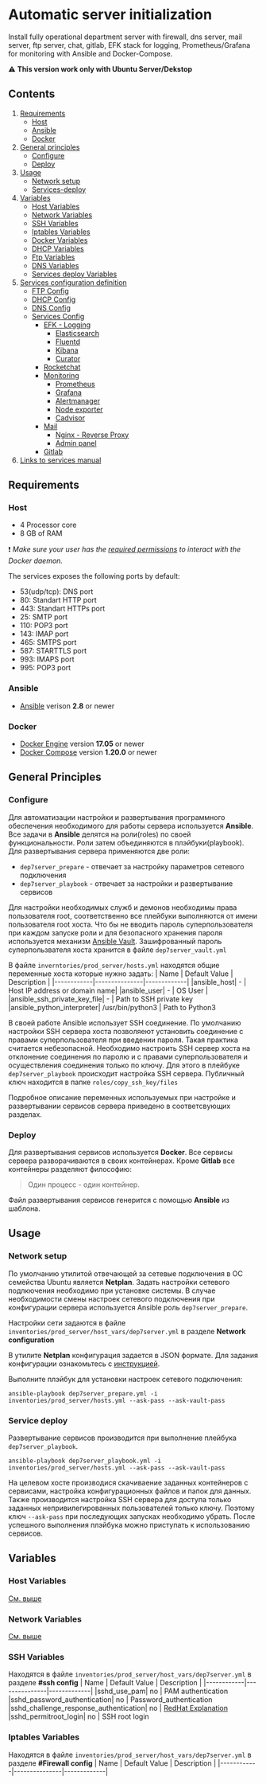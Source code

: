 # Automatic server initialization

Install fully operational department server with firewall, dns server, mail server, ftp server, chat, gitlab, EFK stack for logging, Prometheus/Grafana for monitoring with Ansible and Docker-Compose.

:warning: **This version work only with Ubuntu Server/Dekstop**

## Contents

1. [Requirements](#requirements)
   * [Host](#host-setup)
   * [Ansible](#ansible)
   * [Docker](#docker)
2. [General principles](#general-principles)
   * [Configure](#configure-principles)
   * [Deploy](#deploy-principles)
3. [Usage](#usage)
   * [Network setup](#network-setup)
   * [Services-deploy](#services-deploy)
4. [Variables](#configuration)
   * [Host Variables](#host-variables)
   * [Network Variables](#network-vars)
   * [SSH Variables](#ssh-vars)
   * [Iptables Variables](#iptables-var)
   * [Docker Variables](#docker-vars)
   * [DHCP Variables](#dhcp-vars)
   * [Ftp Variables](#ftp-vars)
   * [DNS Variables](#dns-vars)
   * [Services deploy Variables](#services-deploy-vars)
5. [Services configuration definition](#services-configuration-definition)
   * [FTP Config](#ftp-conf)
   * [DHCP Config](#dhcp-conf)
   * [DNS Config](#dns-conf)
   * [Services Config](#service-conf)
      * [EFK - Logging](#efk-conf)
        * [Elasticsearch](#elasticsearch-conf)
        * [Fluentd](#fluentd-conf)
        * [Kibana](#kibana-conf)
        * [Curator](#curator-conf)
      * [Rocketchat](#rocketchat-conf)
      * [Monitoring](#monitoring-conf)
        * [Prometheus](#prometheus-conf)
        * [Grafana](#grafana-conf)
        * [Alertmanager](#alertmanager-conf)
        * [Node exporter](#node-exporter-conf)
        * [Cadvisor](#cadvisor-conf)
      * [Mail](#mail-conf)
        * [Nginx - Reverse Proxy](#nginx-reverse-proxy)
        * [Admin panel](#admin-panel-conf)
      * [Gitlab](#gitlab-conf)
6. [Links to services manual](#links-manual)

## Requirements

### Host

* 4 Processor core
* 8 GB of RAM

:exclamation: *Make sure your user has the [required permissions][linux-postinstall] to interact with the Docker daemon.*

The services exposes the following ports by default:

* 53(udp/tcp): DNS port
* 80:          Standart HTTP port
* 443:         Standart HTTPs port
* 25:          SMTP port
* 110:         POP3 port
* 143:         IMAP port
* 465:         SMTPS port
* 587:         STARTTLS port
* 993:         IMAPS port
* 995:         POP3 port

### Ansible

* [Ansible](https://docs.ansible.com/ansible/latest/installation_guide/intro_installation.html) verison **2.8** or newer

### Docker

* [Docker Engine](https://docs.docker.com/install/) version **17.05** or newer
* [Docker Compose](https://docs.docker.com/compose/install/) version **1.20.0** or newer

## General Principles

### Configure

Для автоматизации настройки и развертывания программного обеспечения необходимого для работы сервера используется **Ansible**. Все задачи в **Ansible** делятся на роли(roles) по своей функциональности. Роли затем объединяются в плэйбуки(playbook). Для развертывания сервера применяются две роли:

* `dep7server_prepare` - отвечает за настройку параметров сетевого подключения
* `dep7server_playbook` - отвечает за настройки и развертывание сервисов

Для настройки необходимых служб и демонов необходимы права пользователя root, соответственно все плейбуки выполняются от имени пользователя root хоста. Что бы не вводить пароль суперпользователя при каждом запуске роли и для безопасного хранения пароля используется механизм [Ansible Vault][ansible-vault]. Зашифрованный пароль суперпользвателя хоста хранится в файле `dep7server_vault.yml`

В файле `inverntories/prod_server/hosts.yml` находятся общие переменные хоста которые нужно задать:
| Name       | Default Value | Description |
|------------|---------------|-------------|
|ansible_host| -             | Host IP address or domain name|
|ansible_user| -             | OS User     |
|ansible_ssh_private_key_file| -           | Path to SSH private key
|ansible_python_interpreter| /usr/bin/python3 | Path to Python3

В своей работе Ansible использует SSH соединение. По умолчанию настройки SSH сервера хоста позволяеют установить соединение с правами суперпользователя при введении пароля. Такая практика считается небезопасной. Необходимо настроить SSH сервер хоста на отклонение соединения по паролю и с правами суперпользователя и осуществления соединения только по ключу. Для этого в плейбуке `dep7server_playbook` происходит настройка SSH сервера. Публичный ключ находится в папке `roles/copy_ssh_key/files`

Подробное описание переменных используемых при настройке и развертывании сервисов сервера приведено в соответсвующих разделах.

### Deploy

Для развертывания сервисов используется **Docker**. Все сервисы сервера разворачиваются в своих контейнерах. Кроме **Gitlab** все контейнеры разделяют философию:
> Один процесс - один контейнер.

Файл развертывания сервисов генерится с помощью **Ansible** из шаблона.

## Usage

### Network setup

По умолчанию утилитой отвечающей за сетевые подключения в ОС семейства Ubuntu является **Netplan**. Задать настройки сетевого подлкючения необходимо при установке системы. В случае необходимости смены настроек сетевого подключения при конфигурации сервера используется Ansible роль `dep7server_prepare`.  

Настройки сети задаются в файле `inventories/prod_server/host_vars/dep7server.yml` в разделе **Network configuration**

В утилите **Netplan** конфигурация задается в JSON формате. Для задания конфигурации ознакомьтесь с [инструкцией][netplan-config].

Выполните плэйбук для установки настроек сетевого подключения:

```console
ansible-playbook dep7server_prepare.yml -i inventories/prod_server/hosts.yml --ask-pass --ask-vault-pass
```

### Service deploy

Развертывание сервисов производится при выполнение плейбука `dep7server_playbook`.

```console
ansible-playbook dep7server_playbook.yml -i inventories/prod_server/hosts.yml --ask-pass --ask-vault-pass
```

На целевом хосте производися скачиваение заданных контейнеров с сервисами, настройка конфигурационных файлов и папок для данных. Также производится настройка SSH сервера для доступа только заданных непривилегированных пользователей только ключу. Поэтому ключ `--ask-pass` при последующих запусках необходимо убрать.
После успешного выполнения плэйбука можно приступать к использованию сервисов.

## Variables

### Host Variables

[См. выше](#configure-principles)

### Network Variables

[См. выше](#configure-principles)

### SSH Variables

Находятся в файле `inventories/prod_server/host_vars/dep7server.yml` в разделе **#ssh config**
| Name       | Default Value | Description |
|------------|---------------|-------------|
|sshd_use_pam| no  |  PAM authentication
|sshd_password_authentication| no | Password_authentication
|sshd_challenge_response_authentication| no | [RedHat Explanation][RedHat-ssh]
|sshd_permitroot_login| no | SSH root login

### Iptables Variables
Находятся в файле `inventories/prod_server/host_vars/dep7server.yml` в разделе **#Firewall config**
| Name       | Default Value | Description |
|------------|---------------|-------------|

[linux-postinstall]: https://docs.docker.com/install/linux/linux-postinstall/
[ansible-vault]:  https://docs.ansible.com/ansible/latest/user_guide/vault.html
[netplan-config]: https://netplan.io/examples/
[RedHat-ssh]: https://access.redhat.com/solutions/336773